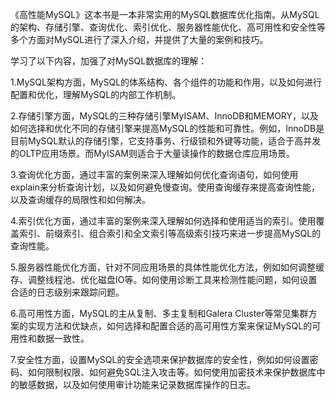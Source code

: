《高性能MySQL》这本书是一本非常实用的MySQL数据库优化指南。从MySQL的架构、存储引擎、查询优化、索引优化、服务器性能优化、高可用性和安全性等多个方面对MySQL进行了深入介绍，并提供了大量的案例和技巧。

学习了以下内容，加强了对MySQL数据库的理解：

1.MySQL架构方面，MySQL的体系结构、各个组件的功能和作用，以及如何进行配置和优化，理解MySQL的内部工作机制。

2.存储引擎方面，MySQL的三种存储引擎MyISAM、InnoDB和MEMORY，以及如何选择和优化不同的存储引擎来提高MySQL的性能和可靠性。例如，InnoDB是目前MySQL默认的存储引擎，它支持事务、行级锁和外键等功能，适合于高并发的OLTP应用场景。而MyISAM则适合于大量读操作的数据仓库应用场景。

3.查询优化方面，通过丰富的案例来深入理解如何优化查询语句，如何使用explain来分析查询计划，以及如何避免慢查询。使用查询缓存来提高查询性能，以及查询缓存的局限性和如何解决。

4.索引优化方面，通过丰富的案例来深入理解如何选择和使用适当的索引。使用覆盖索引、前缀索引、组合索引和全文索引等高级索引技巧来进一步提高MySQL的查询性能。

5.服务器性能优化方面，针对不同应用场景的具体性能优化方法，例如如何调整缓存、调整线程池、优化磁盘IO等。如何使用诊断工具来检测性能问题，如何设置合适的日志级别来跟踪问题。

6.高可用性方面，MySQL的主从复制、多主复制和Galera Cluster等常见集群方案的实现方法和优缺点，如何选择和配置合适的高可用性方案来保证MySQL的可用性和数据一致性。

7.安全性方面，设置MySQL的安全选项来保护数据库的安全性，例如如何设置密码、如何限制权限、如何避免SQL注入攻击等。如何使用加密技术来保护数据库中的敏感数据，以及如何使用审计功能来记录数据库操作的日志。